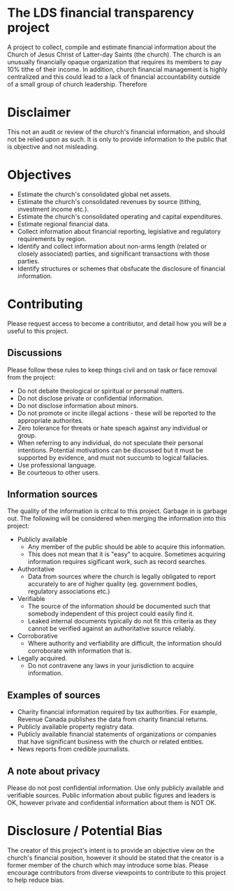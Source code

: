# The LDS financial transparency project
A project to collect, compile and estimate financial information about the Church of Jesus Christ of Latter-day Saints (the church).  The church is an unusually financially opaque organization that requires its members to pay 10% tithe of their income.  In addition, church financial management is highly centralized and this could lead to a lack of financial accountability outside of a small group of church leadership.  Therefore

# Disclaimer
This not an audit or review of the church's financial information, and should not be relied upon as such.  It is only to provide information to the public that is objective and not misleading.

# Objectives
- Estimate the church's consolidated global net assets.
- Estimate the church's consolidated revenues by source (tithing, investment income etc.).
- Estimate the church's consolidated operating and capital expenditures.
- Estimate regional financial data.
- Collect information about financial reporting, legislative and regulatory requirements by region.
- Identify and collect information about non-arms length (related or closely associated) parties, and significant transactions with those parties.
- Identify structures or schemes that obsfucate the disclosure of financial information.

# Contributing
Please request access to become a contributor, and detail how you will be a useful to this project.  
## Discussions
Please follow these rules to keep things civil and on task or face removal from the project:

- Do not debate theological or spiritual or personal matters.  
- Do not disclose private or confidential information.
- Do not disclose information about minors.
- Do not promote or incite illegal actions - these will be reported to the appropriate authorites.
- Zero tolerance for threats or hate speach against any individual or group.
- When referring to any individual, do not speculate their personal intentions.  Potential motivations can be discussed but it must be supported by evidence, and must not succumb to logical fallacies.
- Use professional language.
- Be courteous to other users.


## Information sources
The quality of the information is critcal to this project.  Garbage in is garbage out.  The following will be considered when merging the information into this project:

- Publicly available
  - Any member of the public should be able to acquire this information.
  - This does not mean that it is "easy" to acquire.  Sometimes acquiring information requires sigificant work, such as record searches.
- Authoritative
  - Data from sources where the church is legally obligated to report accurately to are of higher quality (eg. government bodies, regulatory associations etc.)
- Verifiable   
  - The source of the information should be documented such that somebody independent of this project could easily find it.
  - Leaked internal documents typically do not fit this criteria as they cannot be verified against an authoritative source reliably.
- Corroborative
  - Where authority and verfiability are difficult, the information should corroborate with information that is.
- Legally acquired.
  - Do not contravene any laws in your jurisdiction to acquire information.

## Examples of sources
- Charity financial information required by tax authorities.  For example, Revenue Canada publishes the data from charity financial returns.
- Publicly available property registry data.
- Publicly available financial statements of organizations or companies that have significant business with the church or related entities.
- News reports from credible journalists.


## A note about privacy
Please do not post confidential information.  Use only publicly available and verifiable sources. Public information about public figures and leaders is OK, however private and confidential information about them is NOT OK.

# Disclosure / Potential Bias
The creator of this project's intent is to provide an objective view on the church's financial position, however it should be stated that the creator is a former member of the church which may introduce some bias.  Please encourage contributors from diverse viewpoints to contribute to this project to help reduce bias.
